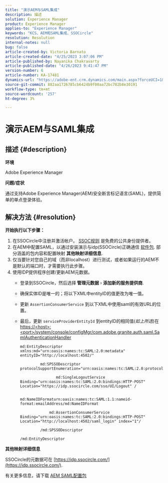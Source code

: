 ```yaml
---
title: "演示AEM与SAML集成"
description: 描述
solution: Experience Manager
product: Experience Manager
applies-to: "Experience Manager"
keywords: "KCS、AEM和SAML集成、SSOCircle"
resolution: Resolution
internal-notes: null
bug: false
article-created-by: Victoria Barnato
article-created-date: "4/25/2023 3:07:06 PM"
article-published-by: Nayanika Chakravarty
article-published-date: "4/26/2023 9:41:47 PM"
version-number: 6
article-number: KA-17481
dynamics-url: "https://adobe-ent.crm.dynamics.com/main.aspx?forceUCI=1&pagetype=entityrecord&etn=knowledgearticle&id=729f60d5-7ae3-ed11-a7c7-6045bd006b25"
source-git-commit: 882aa1726785cb6424b9f00aa72bc782b8e30191
workflow-type: tm+mt
source-wordcount: '257'
ht-degree: 3%

---
```


# 演示AEM与SAML集成

## 描述 {#description}


<b>环境</b>

Adobe Experience Manager

<b>问题/症状</b>

通过支持Adobe Experience Manager(AEM)安全断言标记语言(SAML)，提供简单的单点登录体验。


## 解决方法 {#resolution}


<b>开始执行以下步骤：</b>

1. 在SSOCircle中注册并激活帐户。 [SSOC规则](https://www.ssocircle.com/en/) 是免费的公共身份提供者。
2. 在AEM中配置SAML，以通过安装演示与idp(SSOCircle)正确通信 [软件包](https://files.acrobat.com/a/preview/d0017bf5-c35a-483e-80a0-d6bfb0526299). 部分涵盖的包内容和配置映射 <b>其他映射详细信息</b>.
3. 仅当要针对您自己的域（而非localhost）进行测试，或者如果运行的AEM不是默认的端口时，才需要执行此步骤。
4. 使用IDP提供程序创建/更新AEM元数据。   
   - 登录到SSOCircle，然后选择<b> 管理元数据</b> › <b>添加新的服务提供商</b>.
   - 确保实体ID是唯一的；将以下XML中entityID的值更改为唯一值。
   - 更新 `AssertionConsumerService` 到以下XML中使用saml的有效URL的位置。
   - 最后，更新 `serviceProviderEntityId` 到entityID的相同值(*如上所选*)在  [https://&lt;host>:&lt;port>/system/console/configMgr/com.adobe.granite.auth.saml.SamlAuthenticationHandler](https://%3Chost%3E:%3Cport%3E/system/console/configMgr/com.adobe.granite.auth.saml.SamlAuthenticationHandler "https://主机›:端口›/system/console/configMgr/com.adobe.granite.auth.saml.SamlAuthenticationHandler")

      ```
      md:EntityDescriptor xmlns:md="urn:oasis:names:tc:SAML:2.0:metadata" entityID="http://localhost:4502/"
      
               md:SPSSODescriptor protocolSupportEnumeration="urn:oasis:names:tc:SAML:2.0:protocol"
      
                      md:SingleLogoutService Binding="urn:oasis:names:tc:SAML:2.0:bindings:HTTP-POST" Location="https://idp.ssocircle.com/sso/UI/Logout" /
      
                      md:NameIDFormaturn:oasis:names:tc:SAML:1.1:nameid-format:emailAddress/md:NameIDFormat
      
                   md:AssertionConsumerService Binding="urn:oasis:names:tc:SAML:2.0:bindings:HTTP-POST" Location="http://localhost:4502/saml_login" index="1"/
      
               /md:SPSSODescriptor
      
      /md:EntityDescriptor
      ```


<b>其他映射详细信息</b>

SSOCircle的元数据可在 [https://idp.ssocircle.com/](https://idp.ssocircle.com/).

有关更多信息，请下载 [AEM SAML配置包](https://files.acrobat.com/a/preview/d0017bf5-c35a-483e-80a0-d6bfb0526299)
